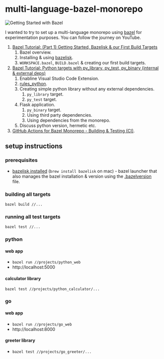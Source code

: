 # multi-language-bazel-monorepo

![Getting Started with Bazel](https://user-images.githubusercontent.com/17026751/147872728-cba68987-9a5c-4cb6-9777-47c51efc4c75.png)

I wanted to try to set up a multi-language monorepo using [bazel](https://bazel.build/) for experimentation purposes. You can follow the journey on YouTube.

1. [Bazel Tutorial: (Part 1) Getting Started, Bazelisk & our First Build Targets](https://youtu.be/BZYj6yfA6Bs)
   1. Bazel overview.
   1. Installing & using [bazelisk](https://github.com/bazelbuild/bazelisk).
   1. `WORKSPACE.bazel`, `BUILD.bazel` & creating our first build targets.
1. [Bazel Tutorial: Python targets with py_library, py_test, py_binary (internal & external deps)](https://youtu.be/8P3m1-U7v0k)
   1. Enabline Visual Studio Code Extension.
   1. [rules_python](https://github.com/bazelbuild/rules_python).
   1. Creating simple python library without any external dependencies.
      1. `py_library` target.
      1. `py_test` target.
   1. Flask application.
      1. `py_binary` target.
      1. Using third party dependencies.
      1. Using dependencies from the monorepo.
   1. Discuss python version, hermetic etc.
1. [GitHub Actions for Bazel Monorepo - Building & Testing (CI)](https://youtu.be/qiZXFdd8OPo).

## setup instructions

### prerequisites

- [bazelisk installed](https://github.com/bazelbuild/bazelisk) (`brew install bazelisk` on mac) - bazel launcher that also manages the bazel installation & version using the [.bazelversion](./.bazelversion) file.

### building all targets

`bazel build //...`

### running all test targets

`bazel test //...`

### python

#### web app

- `bazel run //projects/python_web`
- http://localhost:5000

#### calculator library

`bazel test //projects/python_calculator/...`

### go

#### web app

- `bazel run //projects/go_web`
- http://localhost:8000

#### greeter library

- `bazel test //projects/go_greeter/...`
